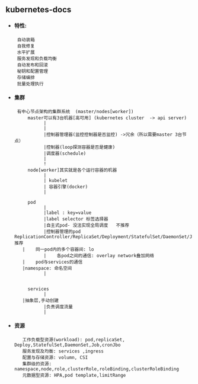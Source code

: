 ## kubernetes-docs

+ #### 特性:
       自动装箱
       自我修复
       水平扩展
       服务发现和负载均衡
       自动发布和回滚
       秘钥和配置管理
       存储编排
       批量处理执行

+ #### 集群
       有中心节点架构的集群系统  (master/nodes[worker])  
           master可以有3台机器[高可用] (kubernetes cluster  -> api server)
                 |
                 |
                 |控制器管理器(监控控制器是否监控) ->冗余（所以需要master 3台节点）
                 |控制器(loop探测容器是否是健康)
                 |调度器(schedule)
                 |
                 !
           node[worker]其实就是各个运行容器的机器
                 |
                 | kubelet
                 | 容器引擎(docker)
                 |
                 
           pod
                 |
                 |label : key=value
                 |label selector 标签选择器  
                 |自主式pod- 没法实现全局调度   不推荐
                 |控制器管理的pod  ReplicationController/ReplicaSet/Deployment/StatefulSet/DaemonSet/Job/CrtonJob    推荐
		 |    同一pod内的多个容器间: lo
                 |    各pod之间的通信: overlay network叠加网络
		 |    pod与services的通信
		 |namespace: 命名空间
                 |
                 
           
           services
                 |
		 |抽象层,手动创建
                 |负责调度流量
                 |      

+ #### 资源
         工作负载型资源(workload): pod,replicaSet, Deploy,StatefulSet,DaemonSet,Job,cronJbo
         服务发现及均衡: services ,ingress
         配置与存储资源: volumn, CSI
         集群级的资源: namespace,node,role,clusterRole,roleBinding,clusterRoleBinding
         元数据型资源: HPA,pod template,limitRange                          
                 
                       
